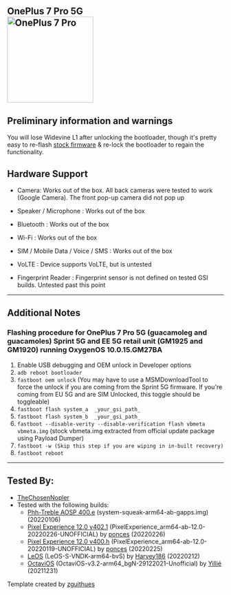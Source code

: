 ## OnePlus 7 Pro 5G <br> <img src="https://cdn2.gsmarena.com/vv/bigpic/oneplus-7-pro-r1.jpg" alt="OnePlus 7 Pro" width="200"/>

## Preliminary information and warnings
You will lose Widevine L1 after unlocking the bootloader, though it's pretty easy to re-flash [stock firmware](https://forum.xda-developers.com/showthread.php?t=3930585) & re-lock the bootloader to regain the functionality.

## Hardware Support

* Camera: Works out of the box. All back cameras were tested to work (Google Camera). The front pop-up camera did not pop up

* Speaker / Microphone : Works out of the box

* Bluetooth : Works out of the box

* Wi-Fi : Works out of the box

* SIM / Mobile Data / Voice / SMS : Works out of the box

* VoLTE : Device supports VoLTE, but is untested

* Fingerprint Reader : Fingerprint sensor is not defined on tested GSI builds. Untested past this point

***
## Additional Notes
### Flashing procedure for OnePlus 7 Pro 5G (guacamoleg and guacamoles) Sprint 5G and EE 5G retail unit (GM1925 and GM1920) running OxygenOS 10.0.15.GM27BA
1. Enable USB debugging and OEM unlock in Developer options
2. `adb reboot bootloader`
3. `fastboot oem unlock` (You may have to use a MSMDownloadTool to force the unlock if you are coming from the Sprint 5G firmware. If you're coming from EU 5G and are SIM Unlocked, this toggle should be toggleable)
4. `fastboot flash system_a  _your_gsi_path_`
5. `fastboot flash system_b  _your_gsi_path_`
6. `fastboot --disable-verity --disable-verification flash vbmeta vbmeta.img` (stock vbmeta.img extracted from official update package using Payload Dumper)
7. `fastboot -w (Skip this step if you are wiping in in-built recovery)`
8. `fastboot reboot`
***

## Tested By:
* [TheChosenNopler](https://github.com/thechosennopler)
* Tested with the following builds:
    * [Phh-Treble AOSP 400.e](https://github.com/phhusson/treble_experimentations/releases/tag/v400.e) (system-squeak-arm64-ab-gapps.img) (20220106)
    * [Pixel Experience 12.0 v402.1](https://github.com/ponces/treble_build_pe/releases/tag/v402.1) (PixelExperience_arm64-ab-12.0-20220226-UNOFFICIAL) by [ponces](https://github.com/ponces) (20220226)
    * [Pixel Experience 12.0 v400.h](https://github.com/ponces/treble_build_pe/releases/tag/v400.h) (PixelExperience_arm64-ab-12.0-20220119-UNOFFICIAL) by [ponces](https://github.com/ponces) (20220225)
    * [LeOS](https://leos-gsi.de/downloads/LeOS-S/Feb/) (LeOS-S-VNDK-arm64-bvS) by [Harvey186](https://t.me/harvey186) (20220212)
    * [OctaviOS](https://sourceforge.net/projects/yilliee-projects/files/GSIs/Octavi/v3.2/) (OctaviOS-v3.2-arm64_bgN-29122021-Unofficial) by [Yillié](https://github.com/Yilliee) (20211231)


Template created by [zguithues](https://github.com/zguithues)